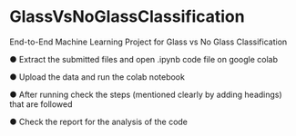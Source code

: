 # GlassVsNoGlassClassification
End-to-End Machine Learning Project for Glass vs No Glass Classification

● Extract the submitted files and open .ipynb code file on google colab

● Upload the data and run the colab notebook

● After running check the steps (mentioned clearly by adding headings) that are
followed

● Check the report for the analysis of the code
